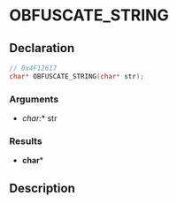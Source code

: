 # OBFUSCATE_STRING

## Declaration
```cpp
// 0x4F12617
char* OBFUSCATE_STRING(char* str);
```

### Arguments
- **char*:** str

### Results
- **char***

## Description
